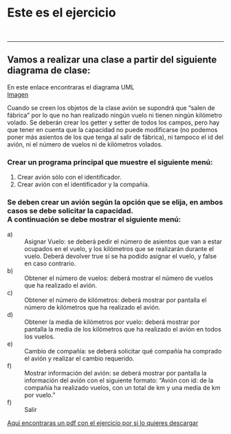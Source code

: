 <h1>Este es el ejercicio</h1>
<br>
<hr size="5">
<h2>Vamos a realizar una clase a partir del siguiente diagrama de clase:</h2>
En este enlace encontraras el diagrama UML <br>
<a href="https://drive.google.com/file/d/1kXd-7bTPhtXB1QgKJxPB_WpSl3ZkDka1/view?usp=share_link">Imagen</a>
<p>Cuando se creen los objetos de la clase avión se supondrá que “salen de fábrica” por lo que no han
realizado ningún vuelo ni tienen ningún kilómetro volado.
Se deberán crear los getter y setter de todos los campos, pero hay que tener en cuenta que la
capacidad no puede modificarse (no podemos poner más asientos de los que tenga al salir de
fábrica), ni tampoco el id del avión, ni el número de vuelos ni de kilómetros volados.
<p>
<h3>Crear un programa principal que muestre el siguiente menú:</h3>

<ol>
  <li>Crear avión sólo con el identificador.</li>
  <li>Crear avión con el identificador y la compañía.</li>
</ol>
<h3>
Se deben crear un avión según la opción que se elija, en ambos casos se debe solicitar la capacidad.<br>
A continuación se debe mostrar el siguiente menú:</h3>
<dl>
  <dt>a)
    <dd>Asignar Vuelo: se deberá pedir el número de asientos que van a estar ocupados en el vuelo,
        y los kilómetros que se realizarán durante el vuelo. Deberá devolver true si se ha podido
        asignar el vuelo, y false en caso contrario.</dd>
  </dt>
  <dt>b) 
    <dd>Obtener el número de vuelos: deberá mostrar el número de vuelos que ha realizado el
        avión.</dd>
  </dt>
  <dt>c)
    <dd>Obtener el número de kilómetros: deberá mostrar por pantalla el número de kilómetros
        que ha realizado el avión.</dd>
  </dt>
  <dt>d)
    <dd>Obtener la media de kilómetros por vuelo: deberá mostrar por pantalla la media de los
        kilómetros que ha realizado el avión en todos los vuelos.
    </dd>
  </dt>
  <dt>e)
    <dd>Cambio de compañía: se deberá solicitar qué compañía ha comprado el avión y realizar el
        cambio requerido.</dd>
  </dt>
  <dt>f)
    <dd>Mostrar información del avión: se deberá mostrar por pantalla la información del avión
        con el siguiente formato: “Avión con id: <id> de la compañía <compañía> ha realizado
        <numero de vuelos> vuelos, con un total de <kilómetros> km y una media de <media de
        kilómetros> km por vuelo.”
    </dd>
  </dt>
  <dt>f)
    <dd>Salir</dd>
  </dt>
  
<a href="https://drive.google.com/file/d/10hRqHXhe2XNCfCserv2jcT0d31MG0Tuf/view?usp=share_link"> Aqui encontraras un pdf con el ejercicio por si lo quieres descargar</a>  
